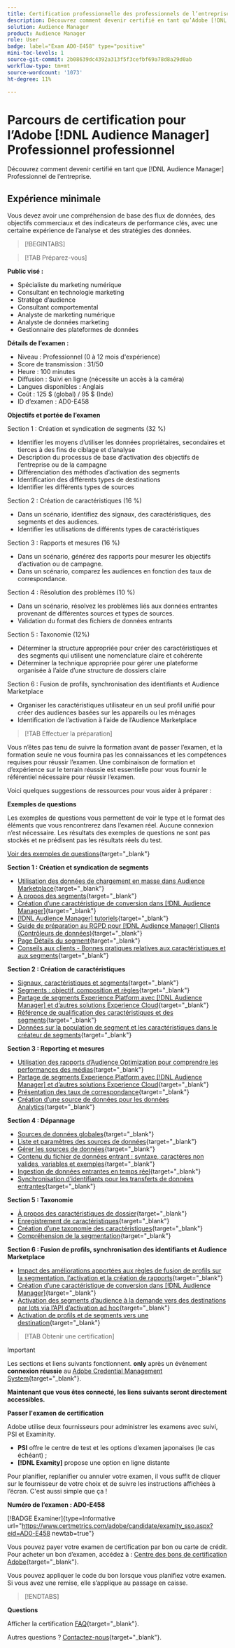 ```yaml
---
title: Certification professionnelle des professionnels de l’entreprise
description: Découvrez comment devenir certifié en tant qu’Adobe [!DNL Audience Manager] Professionnel de l’entreprise.
solution: Audience Manager
product: Audience Manager
role: User
badge: label="Exam AD0-E458" type="positive"
mini-toc-levels: 1
source-git-commit: 2b08639dc4392a313f5f3cefbf69a78d8a29d0ab
workflow-type: tm+mt
source-wordcount: '1073'
ht-degree: 11%

---
```


# Parcours de certification pour l’Adobe [!DNL Audience Manager] Professionnel professionnel

Découvrez comment devenir certifié en tant que [!DNL Audience Manager] Professionnel de l’entreprise.

## Expérience minimale

Vous devez avoir une compréhension de base des flux de données, des objectifs commerciaux et des indicateurs de performance clés, avec une certaine expérience de l’analyse et des stratégies des données.

>[!BEGINTABS]

>[!TAB Préparez-vous]

**Public visé :**

* Spécialiste du marketing numérique
* Consultant en technologie marketing
* Stratège d’audience
* Consultant comportemental
* Analyste de marketing numérique
* Analyste de données marketing
* Gestionnaire des plateformes de données

**Détails de l’examen :**

* Niveau : Professionnel (0 à 12 mois d&#39;expérience)
* Score de transmission : 31/50
* Heure : 100 minutes
* Diffusion : Suivi en ligne (nécessite un accès à la caméra)
* Langues disponibles : Anglais
* Coût : 125 $ (global) / 95 $ (Inde)
* ID d’examen : AD0-E458

**Objectifs et portée de l’examen**

Section 1 : Création et syndication de segments (32 %)

* Identifier les moyens d’utiliser les données propriétaires, secondaires et tierces à des fins de ciblage et d’analyse
* Description du processus de base d’activation des objectifs de l’entreprise ou de la campagne
* Différenciation des méthodes d’activation des segments
* Identification des différents types de destinations
* Identifier les différents types de sources

Section 2 : Création de caractéristiques (16 %)

* Dans un scénario, identifiez des signaux, des caractéristiques, des segments et des audiences.
* Identifier les utilisations de différents types de caractéristiques

Section 3 : Rapports et mesures (16 %)

* Dans un scénario, générez des rapports pour mesurer les objectifs d’activation ou de campagne.
* Dans un scénario, comparez les audiences en fonction des taux de correspondance.

Section 4 : Résolution des problèmes (10 %)

* Dans un scénario, résolvez les problèmes liés aux données entrantes provenant de différentes sources et types de sources.
* Validation du format des fichiers de données entrants

Section 5 : Taxonomie (12%)

* Déterminer la structure appropriée pour créer des caractéristiques et des segments qui utilisent une nomenclature claire et cohérente
* Déterminer la technique appropriée pour gérer une plateforme organisée à l’aide d’une structure de dossiers claire

Section 6 : Fusion de profils, synchronisation des identifiants et Audience Marketplace

* Organiser les caractéristiques utilisateur en un seul profil unifié pour créer des audiences basées sur les appareils ou les ménages
* Identification de l’activation à l’aide de l’Audience Marketplace

>[!TAB Effectuer la préparation]

Vous n’êtes pas tenu de suivre la formation avant de passer l’examen, et la formation seule ne vous fournira pas les connaissances et les compétences requises pour réussir l’examen. Une combinaison de formation et d’expérience sur le terrain réussie est essentielle pour vous fournir le référentiel nécessaire pour réussir l’examen.

Voici quelques suggestions de ressources pour vous aider à préparer :

**Exemples de questions**

Les exemples de questions vous permettent de voir le type et le format des éléments que vous rencontrerez dans l’examen réel. Aucune connexion n’est nécessaire. Les résultats des exemples de questions ne sont pas stockés et ne prédisent pas les résultats réels du test.

[Voir des exemples de questions](https://scorpion.caveon.com/launchpad/ad0-e458-adobe-audience-manager-business-practitioner-professional-copy-dvaivw){target="_blank"}

**Section 1 : Création et syndication de segments**

* [Utilisation des données de chargement en masse dans Audience Marketplace](https://experienceleague.adobe.com/docs/audience-manager-learn/tutorials/audience-marketplace/buying-data/bulk-uploading-data-usage-into-the-audience-marketplace.html?lang=en){target="_blank"}
* [À propos des segments](https://experienceleague.adobe.com/docs/analytics/components/segmentation/seg-overview.html?lang=fr){target="_blank"}
* [Création d’une caractéristique de conversion dans [!DNL Audience Manager]](https://experienceleague.adobe.com/docs/audience-manager-learn/tutorials/build-and-manage-audiences/traits-and-segments/creating-conversion-traits.html?lang=en){target="_blank"}
* [[!DNL Audience Manager] tutoriels](https://experienceleague.adobe.com/docs/audience-manager-learn/tutorials/overview.html?lang=tr){target="_blank"}
* [Guide de préparation au RGPD pour [!DNL Audience Manager] Clients (Contrôleurs de données)](https://experienceleague.adobe.com/docs/audience-manager/user-guide/overview/data-privacy/data-privacy-reference/aam-gdpr-readiness.html?lang=en){target="_blank"}
* [Page Détails du segment](https://experienceleague.adobe.com/docs/audience-manager/user-guide/features/segments/segment-summary-view.html?lang=en){target="_blank"}
* [Conseils aux clients - Bonnes pratiques relatives aux caractéristiques et aux segments](https://experienceleague.adobe.com/docs/audience-manager-learn/tutorials/build-and-manage-audiences/traits-and-segments/customer-tips-traits-and-segments-best-practices.html%3Flang%3Dja){target="_blank"}

**Section 2 : Création de caractéristiques**

* [Signaux, caractéristiques et segments](https://experienceleague.adobe.com/docs/audience-manager/user-guide/reference/signal-trait-segment.html?lang=en){target="_blank"}
* [Segments : objectif, composition et règles](https://experienceleague.adobe.com/docs/audience-manager/user-guide/features/segments/segments-purpose.html?lang=en){target="_blank"}
* [Partage de segments Experience Platform avec [!DNL Audience Manager] et d’autres solutions Experience Cloud](https://experienceleague.adobe.com/docs/audience-manager/user-guide/implementation-integration-guides/integration-experience-platform/aam-aep-audience-sharing.){target="_blank"}
* [Référence de qualification des caractéristiques et des segments](https://experienceleague.adobe.com/docs/audience-manager/user-guide/features/traits/trait-and-segment-qualification-reference.html?lang=en){target="_blank"}
* [Données sur la population de segment et les caractéristiques dans le créateur de segments](https://experienceleague.adobe.com/docs/audience-manager/user-guide/features/segments/segment-builder-data.html?lang=en){target="_blank"}

**Section 3 : Reporting et mesures**

* [Utilisation des rapports dʼAudience Optimization pour comprendre les performances des médias](https://experienceleague.adobe.com/docs/audience-manager-learn/tutorials/reports/using-audience-optimization-reports-to-understand-media-performance.html?lang=en){target="_blank"}
* [Partage de segments Experience Platform avec [!DNL Audience Manager] et d’autres solutions Experience Cloud](https://experienceleague.adobe.com/docs/audience-manager/user-guide/implementation-integration-guides/integration-experience-platform/aam-aep-audience-sharing.html?lang=fr){target="_blank"}
* [Présentation des taux de correspondance](https://experienceleague.adobe.com/docs/audience-manager-learn/tutorials/data-activation/destinations-basics/understanding-match-rates.html?lang=en){target="_blank"}
* [Création d’une source de données pour les données Analytics](https://experienceleague.adobe.com/docs/audience-manager-learn/tutorials/setup-and-admin/data-sources/create-a-data-source-for-analytics-data.html?lang=ru){target="_blank"}

**Section 4 : Dépannage**

* [Sources de données globales](https://experienceleague.adobe.com/docs/audience-manager/user-guide/features/data-sources/global-data-sources.html?lang=en#:~:text=Global%20data%20sources%20are%20accessible,by%20manufacturers%20for%20advertising%20purposes.){target="_blank"}
* [Liste et paramètres des sources de données](https://experienceleague.adobe.com/docs/audience-manager/user-guide/features/data-sources/datasources-list-and-settings.html?lang=en){target="_blank"}
* [Gérer les sources de données](https://experienceleague.adobe.com/docs/audience-manager/user-guide/features/data-sources/manage-datasources.html?lang=en){target="_blank"}
* [Contenu du fichier de données entrant : syntaxe, caractères non valides, variables et exemples](https://experienceleague.adobe.com/docs/audience-manager/user-guide/implementation-integration-guides/sending-audience-data/batch-data-transfer-process/inbound-file-contents.html?lang=en){target="_blank"}
* [Ingestion de données entrantes en temps réel](https://experienceleague.adobe.com/docs/audience-manager/user-guide/implementation-integration-guides/sending-audience-data/real-time-inbound-data-integration/real-time-data-transfer.html?lang=en){target="_blank"}
* [Synchronisation d’identifiants pour les transferts de données entrantes](https://experienceleague.adobe.com/docs/audience-manager/user-guide/implementation-integration-guides/sending-audience-data/batch-data-transfer-process/id-sync-http.html?lang=fr){target="_blank"}

**Section 5 : Taxonomie**

* [À propos des caractéristiques de dossier](https://experienceleague.adobe.com/docs/audience-manager/user-guide/features/traits/about-folder-traits.html?lang=en){target="_blank"}
* [Enregistrement de caractéristiques](https://experienceleague.adobe.com/docs/audience-manager/user-guide/features/traits/trait-storage.html?lang=en){target="_blank"}
* [Création d’une taxonomie des caractéristiques](https://experienceleague.adobe.com/docs/audience-manager-learn/tutorials/build-and-manage-audiences/traits-and-segments/creating-a-trait-taxonomy.html?lang=en){target="_blank"}
* [Compréhension de la segmentation](https://experienceleague.adobe.com/docs/experience-manager-cloud-service/content/sites/authoring/personalization/segmentation.html?lang=en){target="_blank"}

**Section 6 : Fusion de profils, synchronisation des identifiants et Audience Marketplace**

* [Impact des améliorations apportées aux règles de fusion de profils sur la segmentation, l’activation et la création de rapports](https://experienceleague.adobe.com/docs/audience-manager-learn/tutorials/build-and-manage-audiences/profile-merge/how-profile-merge-rule-enhancements-impact-segmentation-activation-and-reporting.html?lang=en){target="_blank"}
* [Création d’une caractéristique de conversion dans [!DNL Audience Manager]](https://experienceleague.adobe.com/docs/audience-manager-learn/tutorials/build-and-manage-audiences/traits-and-segments/creating-conversion-traits.html?lang=en){target="_blank"}
* [Activation des segments d’audience à la demande vers des destinations par lots via l’API d’activation ad hoc](https://experienceleague.adobe.com/docs/experience-platform/destinations/api/ad-hoc-activation-api.html?lang=en){target="_blank"}
* [Activation de profils et de segments vers une destination](https://experienceleague.adobe.com/docs/platform-learn/tutorials/destinations/activate-profiles-and-segments-to-a-destination.html?lang=fr){target="_blank"}

>[!TAB Obtenir une certification]

>[!IMPORTANT]
>
>Les sections et liens suivants fonctionnent. **only** après un événement **connexion réussie** au [Adobe Credential Management System](http://www.certmetrics.com/adobe){target="_blank"}.


**Maintenant que vous êtes connecté, les liens suivants seront directement accessibles.**

**Passer l&#39;examen de certification**

Adobe utilise deux fournisseurs pour administrer les examens avec suivi, PSI et Examinity.

* **PSI** offre le centre de test et les options d’examen japonaises (le cas échéant) ;
* **[!DNL Examity]** propose une option en ligne distante

Pour planifier, replanifier ou annuler votre examen, il vous suffit de cliquer sur le fournisseur de votre choix et de suivre les instructions affichées à l’écran. C&#39;est aussi simple que ça !

**Numéro de l’examen : AD0-E458**

[!BADGE Examiner]{type=Informative url="https://www.certmetrics.com/adobe/candidate/examity_sso.aspx?eid=AD0-E458 newtab=true"}

Vous pouvez payer votre examen de certification par bon ou carte de crédit. Pour acheter un bon d’examen, accédez à : [Centre des bons de certification Adobe](https://market.xvoucher.com/adobe/global){target="_blank"}.

Vous pouvez appliquer le code du bon lorsque vous planifiez votre examen. Si vous avez une remise, elle s’applique au passage en caisse.

>[!ENDTABS]

**Questions**

Afficher la certification [FAQ](https://experienceleague.adobe.com/docs/certification/certification/faq.html?lang=en){target="_blank"}.

Autres questions ? [Contactez-nous](mailto:certif@adobe.com){target="_blank"}.
